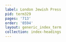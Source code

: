```yaml
---
label: London Jewish Press
pid: term329
pages: '713'
order: '0594'
layout: generic_index_term
collection: index-headings
---
```

